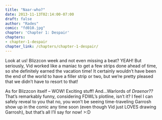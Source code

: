 ```yaml
---
title: "Naar-who?"
date: 2013-11-13T02:14:00-07:00
draft: false
author: "Rades"
comic: "fd010.jpg"
chapter: 'Chapter 1: Despair'
chapters:
- chapter-1-despair
chapter_link: /chapters/chapter-1-despair/
---
```


Look at us! Blizzcon week and not even missing a beat? YEAH! But seriously, Vid worked like a maniac to get a few strips done ahead of time, so she definitely earned the vacation time! It certainly wouldn’t have been the end of the world to have a filler strip or two, but we’re pretty pleased that we didn’t have to resort to that!


As for Blizzcon itself – WOW! Exciting stuff! And…Warlords of *Draenor??* That’s remarkably funny, considering FDWL’s plotline, isn’t it? I feel I can safely reveal to you that no, you won’t be seeing time-traveling Garrosh show up in the comic any time soon (even though Vid just LOVES drawing Garrosh), but that’s all I’ll say for now!  &gt;:D

